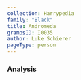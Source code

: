 ```yaml
---
collection: Harrypedia
family: "Black"
title: Andromeda
grampsID: I0035
author: Luke Schierer
pageType: person
---
```


### Analysis
